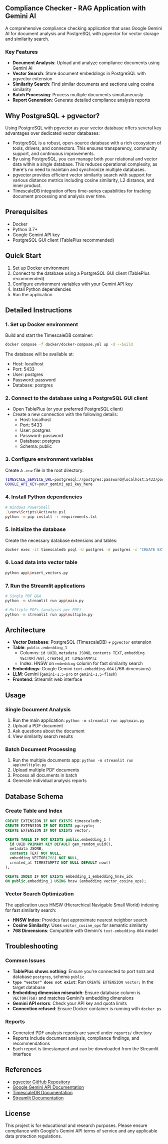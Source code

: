 
## Compliance Checker - RAG Application with Gemini AI

A comprehensive compliance checking application that uses Google Gemini AI for document analysis and PostgreSQL with pgvector for vector storage and similarity search.

### Key Features

* **Document Analysis**: Upload and analyze compliance documents using Gemini AI
* **Vector Search**: Store document embeddings in PostgreSQL with pgvector extension
* **Similarity Search**: Find similar documents and sections using cosine similarity
* **Batch Processing**: Process multiple documents simultaneously
* **Report Generation**: Generate detailed compliance analysis reports

## Why PostgreSQL + pgvector?

Using PostgreSQL with pgvector as your vector database offers several key advantages over dedicated vector databases:

* PostgreSQL is a robust, open-source database with a rich ecosystem of tools, drivers, and connectors. This ensures transparency, community support, and continuous improvements.
* By using PostgreSQL, you can manage both your relational and vector data within a single database. This reduces operational complexity, as there's no need to maintain and synchronize multiple databases.
* pgvector provides efficient vector similarity search with support for various distance metrics including cosine similarity, L2 distance, and inner product.
* TimescaleDB integration offers time-series capabilities for tracking document processing and analysis over time.

## Prerequisites

* Docker
* Python 3.7+
* Google Gemini API key
* PostgreSQL GUI client (TablePlus recommended)

## Quick Start

1. Set up Docker environment
2. Connect to the database using a PostgreSQL GUI client (TablePlus recommended)
3. Configure environment variables with your Gemini API key
4. Install Python dependencies
5. Run the application

## Detailed Instructions

### 1. Set up Docker environment

Build and start the TimescaleDB container:

```bash
docker compose -f docker/docker-compose.yml up -d --build
```

The database will be available at:
* Host: localhost
* Port: 5433
* User: postgres
* Password: password
* Database: postgres

### 2. Connect to the database using a PostgreSQL GUI client

* Open TablePlus (or your preferred PostgreSQL client)
* Create a new connection with the following details:  
   * Host: localhost  
   * Port: 5433  
   * User: postgres  
   * Password: password  
   * Database: postgres
   * Schema: public

### 3. Configure environment variables

Create a `.env` file in the root directory:

```bash
TIMESCALE_SERVICE_URL=postgresql://postgres:password@localhost:5433/postgres
GOOGLE_API_KEY=your_gemini_api_key_here
```

### 4. Install Python dependencies

```bash
# Windows PowerShell
.\venv\Scripts\Activate.ps1
python -m pip install -r requirements.txt
```

### 5. Initialize the database

Create the necessary database extensions and tables:

```bash
docker exec -it timescaledb psql -U postgres -d postgres -c "CREATE EXTENSION IF NOT EXISTS timescaledb; CREATE EXTENSION IF NOT EXISTS pgcrypto; CREATE EXTENSION IF NOT EXISTS vector;"
```

### 6. Load data into vector table

```bash
python app\insert_vectors.py
```

### 7. Run the Streamlit applications

```bash
# Single PDF Q&A
python -m streamlit run app\main.py

# Multiple PDFs (analysis per PDF)
python -m streamlit run app\multiple.py
```

## Architecture

* **Vector Database**: PostgreSQL (TimescaleDB) + `pgvector` extension
* **Table**: `public.embedding_1`
  - Columns: `id UUID`, `metadata JSONB`, `contents TEXT`, `embedding VECTOR(768)`, `created_at TIMESTAMPTZ`
  - Index: HNSW on `embedding` column for fast similarity search
* **Embeddings**: Google Gemini `text-embedding-004` (768 dimensions)
* **LLM**: Gemini (`gemini-1.5-pro` or `gemini-1.5-flash`)
* **Frontend**: Streamlit web interface

## Usage

### Single Document Analysis
1. Run the main application: `python -m streamlit run app\main.py`
2. Upload a PDF document
3. Ask questions about the document
4. View similarity search results

### Batch Document Processing
1. Run the multiple documents app: `python -m streamlit run app\multiple.py`
2. Upload multiple PDF documents
3. Process all documents in batch
4. Generate individual analysis reports

## Database Schema

### Create Table and Index

```sql
CREATE EXTENSION IF NOT EXISTS timescaledb;
CREATE EXTENSION IF NOT EXISTS pgcrypto;
CREATE EXTENSION IF NOT EXISTS vector;

CREATE TABLE IF NOT EXISTS public.embedding_1 (
  id UUID PRIMARY KEY DEFAULT gen_random_uuid(),
  metadata JSONB,
  contents TEXT NOT NULL,
  embedding VECTOR(768) NOT NULL,
  created_at TIMESTAMPTZ NOT NULL DEFAULT now()
);

CREATE INDEX IF NOT EXISTS embedding_1_embedding_hnsw_idx
ON public.embedding_1 USING hnsw (embedding vector_cosine_ops);
```

### Vector Search Optimization

The application uses HNSW (Hierarchical Navigable Small World) indexing for fast similarity search:

* **HNSW Index**: Provides fast approximate nearest neighbor search
* **Cosine Similarity**: Uses `vector_cosine_ops` for semantic similarity
* **768 Dimensions**: Compatible with Gemini's `text-embedding-004` model

## Troubleshooting

### Common Issues

* **TablePlus shows nothing**: Ensure you're connected to port `5433` and database `postgres`, schema `public`
* **`type "vector" does not exist`**: Run `CREATE EXTENSION vector;` in the target database
* **Embedding dimension mismatch**: Ensure database column is `VECTOR(768)` and matches Gemini's embedding dimensions
* **Gemini API errors**: Check your API key and quota limits
* **Connection refused**: Ensure Docker container is running with `docker ps`

### Reports

* Generated PDF analysis reports are saved under `reports/` directory
* Reports include document analysis, compliance findings, and recommendations
* Each report is timestamped and can be downloaded from the Streamlit interface

## References

* [pgvector GitHub Repository](https://github.com/pgvector/pgvector)
* [Google Gemini API Documentation](https://ai.google.dev/docs)
* [TimescaleDB Documentation](https://docs.timescale.com/)
* [Streamlit Documentation](https://docs.streamlit.io/)

## License

This project is for educational and research purposes. Please ensure compliance with Google's Gemini API terms of service and any applicable data protection regulations.

